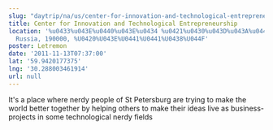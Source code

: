 ```yaml
---
slug: "daytrip/na/us/center-for-innovation-and-technological-entrepreneurship"
title: Center for Innovation and Technological Entrepreneurship
location: '%u0433%u043E%u0440%u043E%u0434 %u0421%u0430%u043D%u043A%u0442-%u041F%u0435%u0442%u0435%u0440%u0431%u0443%u0440%u0433,
  Russia, 190000, %U0420%U043E%U0441%U0441%U0438%U044F'
poster: Letremon
date: '2011-11-13T07:37:00'
lat: '59.9420177375'
lng: '30.288003461914'
url: null
---
```


It's a place where nerdy people of St Petersburg are trying to make the world better together by helping others to make their ideas live as business-projects in some technological nerdy fields
